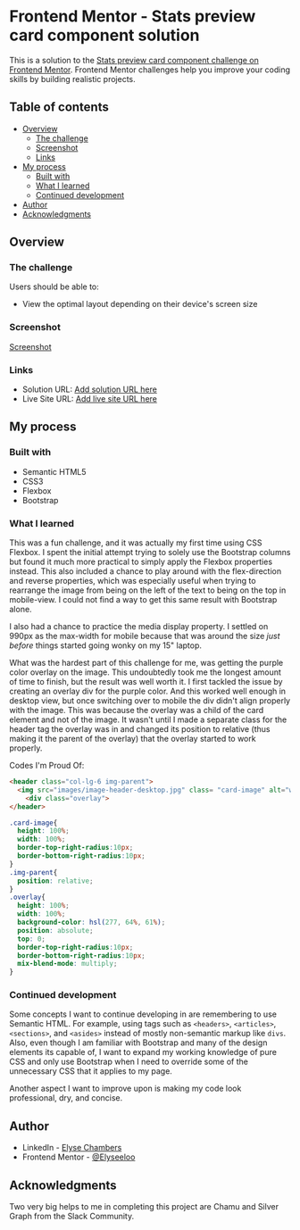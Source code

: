 # Frontend Mentor - Stats preview card component solution

This is a solution to the [Stats preview card component challenge on Frontend Mentor](https://www.frontendmentor.io/challenges/stats-preview-card-component-8JqbgoU62). Frontend Mentor challenges help you improve your coding skills by building realistic projects.

## Table of contents

- [Overview](#overview)
  - [The challenge](#the-challenge)
  - [Screenshot](#screenshot)
  - [Links](#links)
- [My process](#my-process)
  - [Built with](#built-with)
  - [What I learned](#what-i-learned)
  - [Continued development](#continued-development)
- [Author](#author)
- [Acknowledgments](#acknowledgments)


## Overview

### The challenge

Users should be able to:

- View the optimal layout depending on their device's screen size

### Screenshot

[Screenshot](https://github.com/Elyseeloo/stats-preview-card-component-main/blob/main/screenshot.png)


### Links

- Solution URL: [Add solution URL here](https://your-solution-url.com)
- Live Site URL: [Add live site URL here](https://your-live-site-url.com)

## My process

### Built with

- Semantic HTML5
- CSS3
- Flexbox
- Bootstrap

### What I learned

This was a fun challenge, and it was actually my first time using CSS Flexbox. I spent the initial attempt trying to solely use the Bootstrap columns but found it much more practical to simply apply the Flexbox properties instead. This also included a chance to play around with the flex-direction and reverse properties, which was especially useful when trying to rearrange the image from being on the left of the text to being on the top in mobile-view. I could not find a way to get this same result with Bootstrap alone.

I also had a chance to practice the media display property. I settled on 990px as the max-width for mobile because that was around the size _just before_ things started going wonky on my 15" laptop.

What was the hardest part of this challenge for me, was getting the purple color overlay on the image. This undoubtedly took me the longest amount of time to finish, but the result was well worth it. I first tackled the issue by creating an overlay div for the purple color. And this worked well enough in desktop view, but once switching over to mobile the div didn't align properly with the image. This was because the overlay was a child of the card element and not of the image. It wasn't until I made a separate class for the header tag the overlay was in and changed its position to relative (thus making it the parent of the overlay) that the overlay started to work properly.

Codes I'm Proud Of:

```html
<header class="col-lg-6 img-parent">
  <img src="images/image-header-desktop.jpg" class= "card-image" alt="work-friends-laughing">
    <div class="overlay">
</header>
```

```css
.card-image{
  height: 100%;
  width: 100%;
  border-top-right-radius:10px;
  border-bottom-right-radius:10px;
}
.img-parent{
  position: relative;
}
.overlay{
  height: 100%;
  width: 100%;
  background-color: hsl(277, 64%, 61%);
  position: absolute;
  top: 0;
  border-top-right-radius:10px;
  border-bottom-right-radius:10px;
  mix-blend-mode: multiply;
}
```

### Continued development

Some concepts I want to continue developing in are remembering to use Semantic HTML. For example, using tags such as ``<headers>``, ``<articles>``, ``<sections>``, and ``<asides>`` instead of mostly non-semantic markup like ``divs``. Also, even though I am familiar with Bootstrap and many of the design elements its capable of, I want to expand my working knowledge of pure CSS and only use Bootstrap when I need to override some of the unnecessary CSS that it applies to my page.

Another aspect I want to improve upon is making my code look professional, dry, and concise.

## Author

- LinkedIn - [Elyse Chambers](https://www.linkedin.com/in/elyse-chambers-698310164/)
- Frontend Mentor - [@Elyseeloo](https://www.frontendmentor.io/profile/Elyseeloo)

## Acknowledgments

Two very big helps to me in completing this project are Chamu and Silver Graph from the Slack Community.
